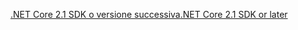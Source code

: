 [<span data-ttu-id="1ae04-101">.NET Core 2.1 SDK o versione successiva</span><span class="sxs-lookup"><span data-stu-id="1ae04-101">.NET Core 2.1 SDK or later</span></span>](https://www.microsoft.com/net/download/all)